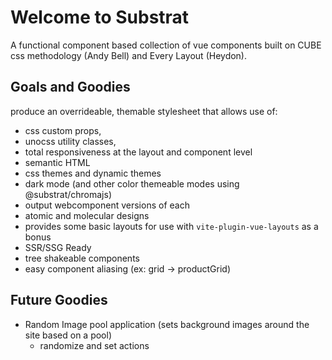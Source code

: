 # Welcome to Substrat

A functional component based collection of vue components built on CUBE css methodology (Andy Bell) and Every Layout (Heydon).

## Goals and Goodies

produce an overrideable, themable stylesheet that allows use of:
- css custom props,
- unocss utility classes, 
- total responsiveness at the layout and component level
- semantic HTML
- css themes and dynamic themes 
- dark mode (and other color themeable modes using @substrat/chromajs)
- output webcomponent versions of each
- atomic and molecular designs
- provides some basic layouts for use with `vite-plugin-vue-layouts` as a bonus
- SSR/SSG Ready
- tree shakeable components
- easy component aliasing (ex: grid -> productGrid)


## Future Goodies

- Random Image pool application (sets background images around the site based on a pool)
  - randomize and set actions
